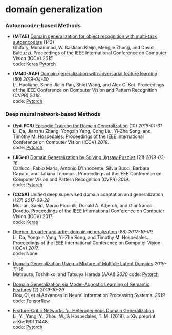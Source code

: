 # domain generalization

### Autoencoder-based Methods
+ **(MTAE)** [Domain generalization for object recognition with multi-task autoencoders](https://www.cv-foundation.org/openaccess/content_iccv_2015/papers/Ghifary_Domain_Generalization_for_ICCV_2015_paper.pdf) (143) <br>
Ghifary, Muhammad, W. Bastiaan Kleijn, Mengjie Zhang, and David Balduzzi.
Proceedings of the IEEE International Conference on Computer Vision (ICCV) *2015*<br>
code: [Keras](https://github.com/ghif/mtae) [Pytorch](https://github.com/Emma0118/mate)


+ **(MMD-AAE)** [Domain generalization with adversarial feature learning](http://openaccess.thecvf.com/content_cvpr_2018/CameraReady/2932.pdf) (50) *2019-04-30*<br>
Li, Haoliang, Sinno Jialin Pan, Shiqi Wang, and Alex C. Kot.
Proceedings of the IEEE Conference on Computer Vision and Pattern Recognition (CVPR) *2018*.<br>
code: [Pytorch](https://github.com/YuqiCui/MMD_AAE)

### Deep neural network-based Methods
+ **(Epi-FCR)** [Episodic Training for Domain Generalization](https://arxiv.org/abs/1902.00113) (10) *2019-01-31*<br>
Li, Da, Jianshu Zhang, Yongxin Yang, Cong Liu, Yi-Zhe Song, and Timothy M. Hospedales.
Proceedings of the IEEE International Conference on Computer Vision (ICCV) *2019*.<br>
code: [Pytorch](https://github.com/HAHA-DL/Episodic-DG)

+ **(JiGen)** [Domain Generalization by Solving Jigsaw Puzzles](https://arxiv.org/abs/1903.06864) (21) *2019-03-16*<br>
Carlucci, Fabio Maria, Antonio D'Innocente, Silvia Bucci, Barbara Caputo, and Tatiana Tommasi.
Proceedings of the IEEE Conference on Computer Vision and Pattern Recognition (CVPR) *2019*.<br>
code: [Pytorch](https://github.com/fmcarlucci/JigenDG)

+ **(CCSA)** Unified deep supervised domain adaptation and generalization (127) *2017-09-28*<br>
Motiian, Saeid, Marco Piccirilli, Donald A. Adjeroh, and Gianfranco Doretto.
Proceedings of the IEEE International Conference on Computer Vision (ICCV) 2017.<br>
code: [Keras](https://github.com/samotiian/CCSA)

+ [Deeper, broader and artier domain generalization](https://ieeexplore.ieee.org/abstract/document/8237853) (88) *2017-10-09*<br>
Li, Da, Yongxin Yang, Yi-Zhe Song, and Timothy M. Hospedales.
Proceedings of the IEEE International Conference on Computer Vision (ICCV) *2017*.<br>
code: None

+ [Domain Generalization Using a Mixture of Multiple Latent Domains](https://arxiv.org/abs/1911.07661v1) *2019-11-18*<br>
Matsuura, Toshihiko, and Tatsuya Harada (AAAI) *2020*
code: [Pytorch](https://github.com/mil-tokyo/dg_mmld)

+ [Domain Generalization via Model-Agnostic Learning of Semantic Features](https://papers.nips.cc/paper/8873-domain-generalization-via-model-agnostic-learning-of-semantic-features) (2) *2019-10-29*<br>
Dou, Qi, et al.Advances in Neural Information Processing Systems. *2019*<br>
code: [Tensorflow](https://github.com/biomedia-mira/masf)

+ [Feature-Critic Networks for Heterogeneous Domain Generalization](http://proceedings.mlr.press/v97/li19l/li19l.pdf) <br>
Li, Y., Yang, Y., Zhou, W., & Hospedales, T. M. (2019). arXiv preprint arXiv:1901.11448.<br>
code: [Pytorch](https://github.com/liyiying/Feature_Critic)




